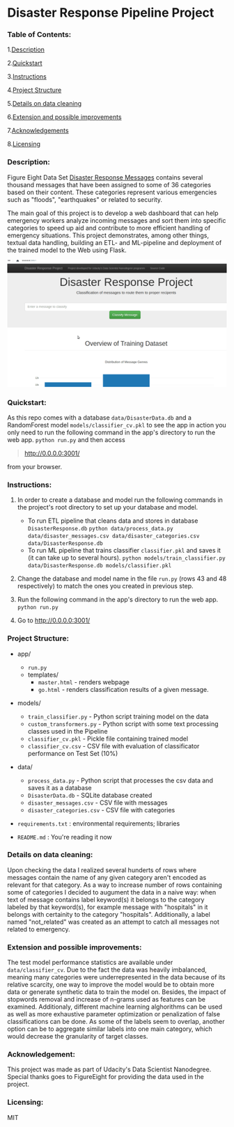 # Disaster Response Pipeline Project

### Table of Contents:

1.[Description](#description)

2.[Quickstart](#quickstart)

3.[Instructions](#instructions)

4.[Project Structure](#structure)

5.[Details on data cleaning](#datacleaning)

6.[Extension and possible improvements](#extension)

7.[Acknowledgements](#acknowledgement)

8.[Licensing](#licensing)


### Description: <a name="description"></a>
Figure Eight Data Set [Disaster Response Messages](https://www.figure-eight.com/dataset/combined-disaster-response-data/) contains several thousand messages that have been assigned to some of 36 categories based on their content. These categories represent various emergencies such as "floods", "earthquakes" or related to security.

The main goal of this project is to develop a web dashboard that can help emergency workers analyze incoming messages and sort them into specific categories to speed up aid and contribute to more efficient handling of emergency situations.
This project demonstrates, among other things, textual data handling, building an ETL- and ML-pipeline and deployment of the trained model to the Web using Flask.



![](project_showcase_demo.gif)


### Quickstart: <a name="quickstart"></a>
As this repo comes with a database `data/DisasterData.db` and a RandomForest model `models/classifier_cv.pkl` to see the app in action you only need to run the following command in the app's directory to run the web app.
    `python run.py`
and then access
> http://0.0.0.0:3001/

from your browser.


### Instructions: <a name="instructions"></a>

1. In order to create a database and model run the following commands in the project's root directory to set up your database and model.

    - To run ETL pipeline that cleans data and stores in database `DisasterResponse.db`
        `python data/process_data.py data/disaster_messages.csv data/disaster_categories.csv data/DisasterResponse.db`
    - To run ML pipeline that trains classifier `classifier.pkl` and saves it (it can take up to several hours).
        `python models/train_classifier.py data/DisasterResponse.db models/classifier.pkl`

2. Change the database and model name in the file `run.py` (rows 43 and 48 respectively) to match the ones you created in previous step.

3. Run the following command in the app's directory to run the web app.
    `python run.py`

4. Go to http://0.0.0.0:3001/



### Project Structure: <a name="structure"></a>

* app/
    * `run.py`
    * templates/
       * `master.html` - renders webpage
       * `go.html`   - renders classification results of a given message.
* models/
    * `train_classifier.py` - Python script training model on the data
    * `custom_transformers.py` - Python script with some text processing classes used in the Pipeline
    * `classifier_cv.pkl` - Pickle file containing trained model
    * `classifier_cv.csv` - CSV file with evaluation of classificator performance on Test Set (10%)
* data/
    * `process_data.py` - Python script that processes the csv data and saves it as a database
    * `DisasterData.db` - SQLite database created
    * `disaster_messages.csv` - CSV file with messages
    * `disaster_categories.csv` - CSV file with categories

* `requirements.txt` : environmental requirements; libraries
* `README.md` : You're reading it now


### Details on data cleaning: <a name="datacleaning"></a>
Upon checking the data I realized several hunderts of rows where messages contain the name of any given category aren't encoded as relevant for that category.
As a way to increase number of rows containing some of categories I decided to augument the data in a naive way: when text of message contains label keyword(s) it belongs to the category labeled by that keyword(s), for example message with "hospitals" in it belongs with certainity to the category "hospitals".
Additionally, a label named "not_related" was created as an attempt to catch all messages not related to emergency.


### Extension and possible improvements: <a name="extension"></a>

The test model performance statistics are available under `data/classifier_cv`.
Due to the fact the data was heavily imbalanced, meaning many categories were underrepresented in the data because of its relative scarcity, one way to improve the model would be to obtain more data or generate synthetic data to train the model on. Besides, the impact of stopwords removal and increase of n-grams used as features can be examined. 
Additionaly, different machine learning alghorithms can be used as well as more exhaustive parameter optimization or penalization of false classifications can be done.
As some of the labels seem to overlap, another option can be to aggregate similar labels into one main category, which would decrease the granularity of target classes.
  

### Acknowledgement: <a name="acknowledgement"></a>
This project was made as part of Udacity's Data Scientist Nanodegree. 
Special thanks goes to FigureEight for providing the data used in the project.

### Licensing: <a name="licensing"></a>

MIT


